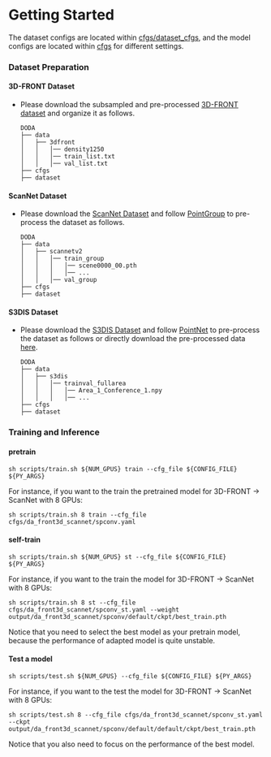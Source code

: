 # Getting Started
The dataset configs are located within [cfgs/dataset_cfgs](../cfgs/dataset_cfgs), and the model configs are located within [cfgs](../cfgs) for different settings.

### Dataset Preparation
#### 3D-FRONT Dataset
- Please download the subsampled and pre-processed [3D-FRONT dataset](https://connecthkuhk-my.sharepoint.com/:u:/g/personal/u3007346_connect_hku_hk/ETXTrSJmy8lLikn0I_zsOisB5utQnffuqp3dGYwv-IIzDw?e=tpHJqc) and organize it as follows.
    ```
    DODA
    ├── data
    │   ├── 3dfront
    │   │   │── density1250
    │   │   │── train_list.txt
    │   │   │── val_list.txt
    ├── cfgs
    ├── dataset
    ```

#### ScanNet Dataset
- Please download the [ScanNet Dataset](http://www.scan-net.org/) and follow [PointGroup](https://github.com/dvlab-research/PointGroup/blob/master/dataset/scannetv2/prepare_data_inst.py) to pre-process the dataset as follows.

    ```
    DODA
    ├── data
    │   ├── scannetv2
    │   │   │── train_group
    │   │   │   │── scene0000_00.pth
    │   │   │   │── ...
    │   │   │── val_group
    ├── cfgs
    ├── dataset
    ```

#### S3DIS Dataset
- Please download the [S3DIS Dataset](http://buildingparser.stanford.edu/dataset.html#Download) and follow [PointNet](https://github.com/charlesq34/pointnet/blob/master/sem_seg/collect_indoor3d_data.py) to pre-process the dataset as follows or directly download the pre-processed data [here](https://connecthkuhk-my.sharepoint.com/:u:/g/personal/u3007346_connect_hku_hk/Ed4LYh7wwp1CkVp4OfpfAocBvVy52EPO4CtK0vSmKR3E6w?e=fgNfXl).
    ```
    DODA
    ├── data
    │   ├── s3dis
    │   │   │── trainval_fullarea
    │   │   │   │── Area_1_Conference_1.npy
    │   │   │   │── ...
    ├── cfgs
    ├── dataset
    ```


### Training and Inference

#### pretrain
```
sh scripts/train.sh ${NUM_GPUS} train --cfg_file ${CONFIG_FILE} ${PY_ARGS}
```
For instance, if you want to the train the pretrained model for 3D-FRONT $\rightarrow$ ScanNet with 8 GPUs:
```
sh scripts/train.sh 8 train --cfg_file cfgs/da_front3d_scannet/spconv.yaml
```

#### self-train
```
sh scripts/train.sh ${NUM_GPUS} st --cfg_file ${CONFIG_FILE} ${PY_ARGS}
```
For instance, if you want to the train the model for 3D-FRONT $\rightarrow$ ScanNet with 8 GPUs:
```
sh scripts/train.sh 8 st --cfg_file cfgs/da_front3d_scannet/spconv_st.yaml --weight output/da_front3d_scannet/spconv/default/ckpt/best_train.pth
```
Notice that you need to select the best model as your pretrain model, because the performance of adapted model is quite unstable.

#### Test a model
```
sh scripts/test.sh ${NUM_GPUS} --cfg_file ${CONFIG_FILE} ${PY_ARGS}
```
For instance, if you want to the test the model for 3D-FRONT $\rightarrow$ ScanNet with 8 GPUs:
```
sh scripts/test.sh 8 --cfg_file cfgs/da_front3d_scannet/spconv_st.yaml --ckpt output/da_front3d_scannet/spconv/default/default/ckpt/best_train.pth
```
Notice that you also need to focus on the performance of the best model.